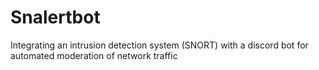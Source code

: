 # Snalertbot
Integrating an intrusion detection system (SNORT) with a discord bot for automated moderation of network traffic
